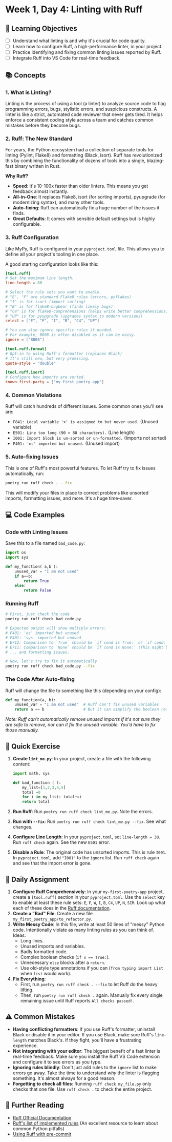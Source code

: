 # Week 1, Day 4: Linting with Ruff

## 🎯 Learning Objectives

- [ ] Understand what linting is and why it's crucial for code quality.
- [ ] Learn how to configure Ruff, a high-performance linter, in your project.
- [ ] Practice identifying and fixing common linting issues reported by Ruff.
- [ ] Integrate Ruff into VS Code for real-time feedback.

## 📚 Concepts

### 1. What is Linting?

Linting is the process of using a tool (a linter) to analyze source code to flag programming errors, bugs, stylistic errors, and suspicious constructs. A linter is like a strict, automated code reviewer that never gets tired. It helps enforce a consistent coding style across a team and catches common mistakes before they become bugs.

### 2. Ruff: The New Standard

For years, the Python ecosystem had a collection of separate tools for linting (Pylint, Flake8) and formatting (Black, isort). Ruff has revolutionized this by combining the functionality of dozens of tools into a single, blazing-fast binary written in Rust.

**Why Ruff?**

- **Speed**: It's 10-100x faster than older linters. This means you get feedback almost instantly.
- **All-in-One**: It replaces Flake8, isort (for sorting imports), pyupgrade (for modernizing syntax), and many other tools.
- **Auto-fixing**: Ruff can automatically fix a huge number of the issues it finds.
- **Great Defaults**: It comes with sensible default settings but is highly configurable.

### 3. Ruff Configuration

Like MyPy, Ruff is configured in your `pyproject.toml` file. This allows you to define all your project's tooling in one place.

A good starting configuration looks like this:

```toml
[tool.ruff]
# Set the maximum line length.
line-length = 88

# Select the rule sets you want to enable.
# "E", "F" are standard Flake8 rules (errors, pyflakes)
# "I" is for isort (import sorting)
# "B" is for flake8-bugbear (finds likely bugs)
# "C4" is for flake8-comprehensions (helps write better comprehensions)
# "UP" is for pyupgrade (upgrades syntax to modern versions)
select = ["E", "F", "I", "B", "C4", "UP"]

# You can also ignore specific rules if needed.
# For example, B008 is often disabled as it can be noisy.
ignore = ["B008"]

[tool.ruff.format]
# Opt-in to using Ruff's formatter (replaces Black)
# It's still new, but very promising.
quote-style = "double"

[tool.ruff.isort]
# Configure how imports are sorted.
known-first-party = ["my_first_poetry_app"]
```

### 4. Common Violations

Ruff will catch hundreds of different issues. Some common ones you'll see are:

- `F841: Local variable 'x' is assigned to but never used.` (Unused variable)
- `E501: Line too long (90 > 88 characters).` (Line length)
- `I001: Import block is un-sorted or un-formatted.` (Imports not sorted)
- `F401: 'os' imported but unused.` (Unused import)

### 5. Auto-fixing Issues

This is one of Ruff's most powerful features. To let Ruff try to fix issues automatically, run:

```bash
poetry run ruff check . --fix
```

This will modify your files in place to correct problems like unsorted imports, formatting issues, and more. It's a huge time-saver.

## 💻 Code Examples

### Code with Linting Issues

Save this to a file named `bad_code.py`:

```python
import os
import sys

def my_function( a,b ):
    unused_var = "I am not used"
    if a==b:
        return True
    else:
        return False
```

### Running Ruff

```bash
# First, just check the code
poetry run ruff check bad_code.py

# Expected output will show multiple errors:
# F401: 'os' imported but unused
# F401: 'sys' imported but unused
# E712: Comparison to `True` should be `if cond is True:` or `if cond:`
# E711: Comparison to `None` should be `if cond is None:` (This might be a false positive depending on the exact rule, but it's an example)
# ... and formatting issues.

# Now, let's try to fix it automatically
poetry run ruff check bad_code.py --fix
```

### The Code After Auto-fixing

Ruff will change the file to something like this (depending on your config):

```python
def my_function(a, b):
    unused_var = "I am not used"  # Ruff can't fix unused variables
    return a == b                 # But it can simplify the boolean return
```

_Note: Ruff can't automatically remove unused imports if it's not sure they are safe to remove, nor can it fix the unused variable. You'd have to fix those manually._

## 🔹 Quick Exercise

1.  **Create `lint_me.py`**: In your project, create a file with the following content:

    ```python
    import math, sys

    def bad_function ( ):
        my_list=[1,2,3,4,5]
        total =0
        for i in my_list: total+=i
        return total
    ```

2.  **Run Ruff**: Run `poetry run ruff check lint_me.py`. Note the errors.
3.  **Run with `--fix`**: Run `poetry run ruff check lint_me.py --fix`. See what changes.
4.  **Configure Line Length**: In your `pyproject.toml`, set `line-length = 30`. Run `ruff check` again. See the new `E501` error.
5.  **Disable a Rule**: The original code has unsorted imports. This is rule `I001`. In `pyproject.toml`, add `"I001"` to the `ignore` list. Run `ruff check` again and see that the import error is gone.

## 📝 Daily Assignment

1.  **Configure Ruff Comprehensively**: In your `my-first-poetry-app` project, create a `[tool.ruff]` section in your `pyproject.toml`. Use the `select` key to enable at least these rule sets: `E`, `F`, `W`, `I`, `B`, `C4`, `UP`, `N`, `SIM`. Look up what each of these does in the [Ruff documentation](https://docs.astral.sh/ruff/rules/).
2.  **Create a "Bad" File**: Create a new file `my_first_poetry_app/to_refactor.py`.
3.  **Write Messy Code**: In this file, write at least 50 lines of "messy" Python code. Intentionally violate as many linting rules as you can think of. Ideas:
    - Long lines.
    - Unused imports and variables.
    - Badly formatted code.
    - Complex boolean checks (`if x == True:`).
    - Unnecessary `else` blocks after a `return`.
    - Use old-style type annotations if you can (`from typing import List` when `list` would work).
4.  **Fix Everything**:
    - First, run `poetry run ruff check . --fix` to let Ruff do the heavy lifting.
    - Then, run `poetry run ruff check .` again. Manually fix every single remaining issue until Ruff reports `All checks passed!`.

## ⚠️ Common Mistakes

- **Having conflicting formatters**: If you use Ruff's formatter, uninstall Black or disable it in your editor. If you use Black, make sure Ruff's `line-length` matches Black's. If they fight, you'll have a frustrating experience.
- **Not integrating with your editor**: The biggest benefit of a fast linter is real-time feedback. Make sure you install the Ruff VS Code extension and configure it to see errors as you type.
- **Ignoring rules blindly**: Don't just add rules to the `ignore` list to make errors go away. Take the time to understand _why_ the linter is flagging something. It's almost always for a good reason.
- **Forgetting to check all files**: Running `ruff check my_file.py` only checks that one file. Use `ruff check .` to check the entire project.

## 📖 Further Reading

- [Ruff Official Documentation](https://docs.astral.sh/ruff/)
- [Ruff's list of implemented rules](https://docs.astral.sh/ruff/rules/) (An excellent resource to learn about common Python pitfalls)
- [Using Ruff with pre-commit](https://docs.astral.sh/ruff/integrations/#pre-commit)
